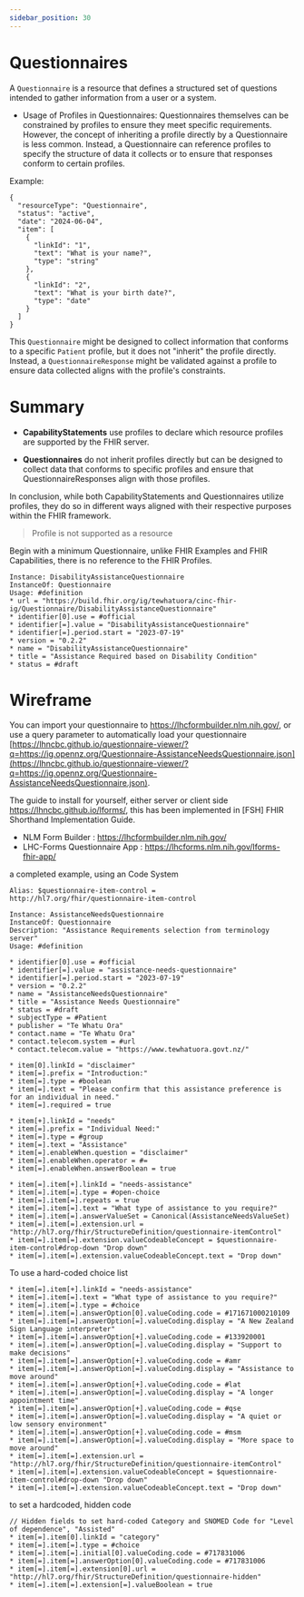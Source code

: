 ```yaml
---
sidebar_position: 30
---
```


# Questionnaires

A `Questionnaire` is a resource that defines a structured set of questions intended to gather information from a user or a system.

- Usage of Profiles in Questionnaires: Questionnaires themselves can be constrained by profiles to ensure they meet specific requirements. However, the concept of inheriting a profile directly by a Questionnaire is less common. Instead, a Questionnaire can reference profiles to specify the structure of data it collects or to ensure that responses conform to certain profiles.

Example:

```
{
  "resourceType": "Questionnaire",
  "status": "active",
  "date": "2024-06-04",
  "item": [
    {
      "linkId": "1",
      "text": "What is your name?",
      "type": "string"
    },
    {
      "linkId": "2",
      "text": "What is your birth date?",
      "type": "date"
    }
  ]
}
```

This `Questionnaire` might be designed to collect information that conforms to a specific `Patient` profile, but it does not "inherit" the profile directly. Instead, a `QuestionnaireResponse` might be validated against a profile to ensure data collected aligns with the profile's constraints.

# Summary

- **CapabilityStatements** use profiles to declare which resource profiles are supported by the FHIR server.

- **Questionnaires** do not inherit profiles directly but can be designed to collect data that conforms to specific profiles and ensure that QuestionnaireResponses align with those profiles.

In conclusion, while both CapabilityStatements and Questionnaires utilize profiles, they do so in different ways aligned with their respective purposes within the FHIR framework.

> Profile is not supported as a resource

Begin with a minimum Questionnaire, unlike FHIR Examples and FHIR Capabilities, there is no reference to the FHIR Profiles.

```
Instance: DisabilityAssistanceQuestionnaire
InstanceOf: Questionnaire
Usage: #definition
* url = "https://build.fhir.org/ig/tewhatuora/cinc-fhir-ig/Questionnaire/DisabilityAssistanceQuestionnaire"
* identifier[0].use = #official
* identifier[=].value = "DisabilityAssistanceQuestionnaire"
* identifier[=].period.start = "2023-07-19"
* version = "0.2.2"
* name = "DisabilityAssistanceQuestionnaire"
* title = "Assistance Required based on Disability Condition"
* status = #draft
```

# Wireframe

You can import your questionnaire to https://lhcformbuilder.nlm.nih.gov/, or use a query parameter to automatically load your questionnaire [https://lhncbc.github.io/questionnaire-viewer/?q=https://ig.opennz.org/Questionnaire-AssistanceNeedsQuestionnaire.json](https://lhncbc.github.io/questionnaire-viewer/?q=https://ig.opennz.org/Questionnaire-AssistanceNeedsQuestionnaire.json).

The guide to install for yourself, either server or client side https://lhncbc.github.io/lforms/, this has been implemented in [FSH] FHIR Shorthand Implementation Guide.

- NLM Form Builder : https://lhcformbuilder.nlm.nih.gov/
- LHC-Forms Questionnaire App : https://lhcforms.nlm.nih.gov/lforms-fhir-app/

a completed example, using an Code System

```
Alias: $questionnaire-item-control = http://hl7.org/fhir/questionnaire-item-control

Instance: AssistanceNeedsQuestionnaire
InstanceOf: Questionnaire
Description: "Assistance Requirements selection from terminology server"
Usage: #definition

* identifier[0].use = #official
* identifier[=].value = "assistance-needs-questionnaire"
* identifier[=].period.start = "2023-07-19"
* version = "0.2.2"
* name = "AssistanceNeedsQuestionnaire"
* title = "Assistance Needs Questionnaire"
* status = #draft
* subjectType = #Patient
* publisher = "Te Whatu Ora"
* contact.name = "Te Whatu Ora"
* contact.telecom.system = #url
* contact.telecom.value = "https://www.tewhatuora.govt.nz/"

* item[0].linkId = "disclaimer"
* item[=].prefix = "Introduction:"
* item[=].type = #boolean
* item[=].text = "Please confirm that this assistance preference is for an individual in need."
* item[=].required = true

* item[+].linkId = "needs"
* item[=].prefix = "Individual Need:"
* item[=].type = #group
* item[=].text = "Assistance"
* item[=].enableWhen.question = "disclaimer"
* item[=].enableWhen.operator = #=
* item[=].enableWhen.answerBoolean = true

* item[=].item[+].linkId = "needs-assistance"
* item[=].item[=].type = #open-choice
* item[=].item[=].repeats = true
* item[=].item[=].text = "What type of assistance to you require?"
* item[=].item[=].answerValueSet = Canonical(AssistanceNeedsValueSet)
* item[=].item[=].extension.url = "http://hl7.org/fhir/StructureDefinition/questionnaire-itemControl"
* item[=].item[=].extension.valueCodeableConcept = $questionnaire-item-control#drop-down "Drop down"
* item[=].item[=].extension.valueCodeableConcept.text = "Drop down"
```

To use a hard-coded choice list

```
* item[=].item[+].linkId = "needs-assistance"
* item[=].item[=].text = "What type of assistance to you require?"
* item[=].item[=].type = #choice
* item[=].item[=].answerOption[0].valueCoding.code = #171671000210109
* item[=].item[=].answerOption[=].valueCoding.display = "A New Zealand Sign Language interpreter"
* item[=].item[=].answerOption[+].valueCoding.code = #133920001
* item[=].item[=].answerOption[=].valueCoding.display = "Support to make decisions"
* item[=].item[=].answerOption[+].valueCoding.code = #amr
* item[=].item[=].answerOption[=].valueCoding.display = "Assistance to move around"
* item[=].item[=].answerOption[+].valueCoding.code = #lat
* item[=].item[=].answerOption[=].valueCoding.display = "A longer appointment time"
* item[=].item[=].answerOption[+].valueCoding.code = #qse
* item[=].item[=].answerOption[=].valueCoding.display = "A quiet or low sensory environment"
* item[=].item[=].answerOption[+].valueCoding.code = #msm
* item[=].item[=].answerOption[=].valueCoding.display = "More space to move around"
* item[=].item[=].extension.url = "http://hl7.org/fhir/StructureDefinition/questionnaire-itemControl"
* item[=].item[=].extension.valueCodeableConcept = $questionnaire-item-control#drop-down "Drop down"
* item[=].item[=].extension.valueCodeableConcept.text = "Drop down"
```

to set a hardcoded, hidden code

```
// Hidden fields to set hard-coded Category and SNOMED Code for "Level of dependence", "Assisted"
* item[=].item[0].linkId = "category"
* item[=].item[=].type = #choice
* item[=].item[=].initial[0].valueCoding.code = #717831006
* item[=].item[=].answerOption[0].valueCoding.code = #717831006
* item[=].item[=].extension[0].url = "http://hl7.org/fhir/StructureDefinition/questionnaire-hidden"
* item[=].item[=].extension[=].valueBoolean = true
```